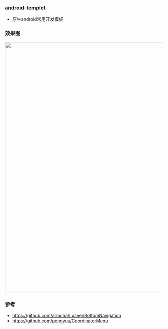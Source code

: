### android-templet
- 原生android常用开发模板
### 效果图
<img src="https://github.com/songlinsheep/android-templet/blob/master/Screenshots/GIF.gif" width="800"/>

### 参考
- https://github.com/armcha/LuseenBottomNavigation
- https://github.com/pengyuu/CoordinatorMenu
